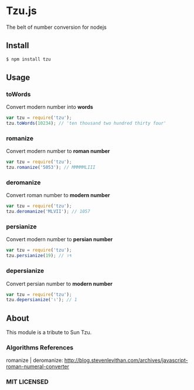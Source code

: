 # Tzu.js

The belt of number conversion for nodejs

## Install

```sh
$ npm install tzu
```

## Usage

### toWords

Convert modern number into **words**

```javascript
var tzu = require('tzu');
tzu.toWords(10234); // 'ten thousand two hundred thirty four'
```

### romanize

Convert modern number to **roman number**

```javascript
var tzu = require('tzu');
tzu.romanize('5053'); // MMMMMLIII
```

### deromanize

Convert roman number to **modern number**

```javascript
var tzu = require('tzu');
tzu.deromanize('MLVII'); // 1057
```

### persianize

Convert modern number to **persian number**

```javascript
var tzu = require('tzu');
tzu.persianize(19); // ۱۹
```

### depersianize

Convert persian number to **modern number**

```javascript
var tzu = require('tzu');
tzu.depersianize('۱'); // 1
```

## About

This module is a tribute to Sun Tzu.

### Algorithms References

romanize | deromanize: http://blog.stevenlevithan.com/archives/javascript-roman-numeral-converter

### MIT LICENSED
